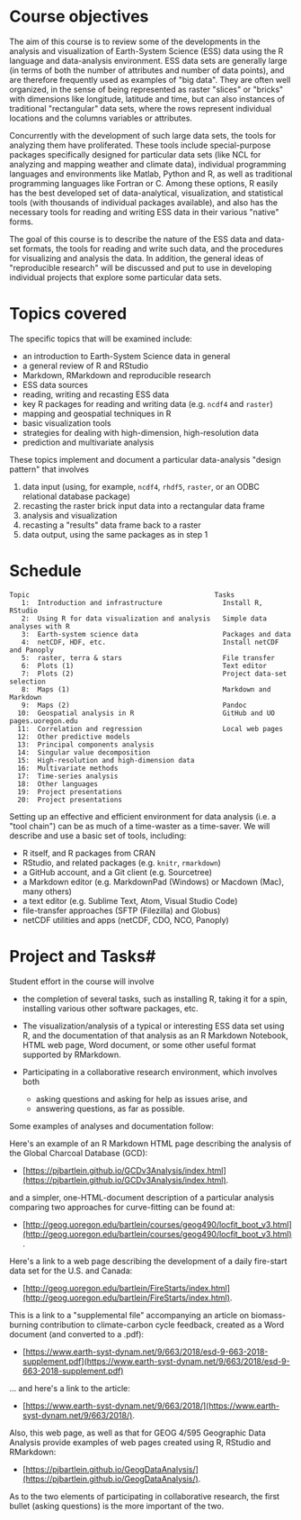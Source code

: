 # Course objectives #

The aim of this course is to review some of the developments in the analysis and visualization of Earth-System Science (ESS) data using the R language and data-analysis environment.  ESS data sets are generally large (in terms of both the number of attributes and number of data points), and are therefore frequently used as examples of "big data".  They are often well organized, in the sense of being represented as raster "slices" or "bricks" with dimensions like longitude, latitude and time, but can also instances of  traditional "rectangular" data sets, where the rows represent individual locations and the columns variables or attributes.

Concurrently with the development of such large data sets, the tools for analyzing them have proliferated.  These tools include special-purpose packages specifically designed for particular data sets (like NCL for analyzing and mapping weather and climate data), individual programming languages and environments like Matlab, Python and R, as well as traditional programming languages like Fortran or C.  Among these options, R easily has the best developed set of data-analytical, visualization, and statistical tools (with thousands of individual packages available), and also has the necessary tools for reading and writing ESS data in their various "native" forms.

The goal of this course is to describe the nature of the ESS data and data-set formats, the tools for reading and write such data, and the procedures for visualizing and analysis the data.  In addition, the general ideas of "reproducible research" will be discussed and put to use in developing individual projects that explore some particular data sets.

# Topics covered #

The specific topics that will be examined include:

- an introduction to Earth-System Science data in general
- a general review of R and RStudio
- Markdown, RMarkdown and reproducible research
- ESS data sources
- reading, writing and recasting ESS data
- key R packages for reading and writing data (e.g. `ncdf4` and `raster`)
- mapping and geospatial techniques in R
- basic visualization tools
- strategies for dealing with high-dimension, high-resolution data
- prediction and multivariate analysis

These topics implement and document a particular data-analysis "design pattern" that involves

1. data input (using, for example, `ncdf4`, `rhdf5`, `raster`, or an ODBC relational database package)
2. recasting the raster brick input data into a rectangular data frame
3. analysis and visualization
4. recasting a "results" data frame back to a raster
5. data output, using the same packages as in step 1

# Schedule #
```
Topic                                              Tasks
   1:  Introduction and infrastructure               Install R, RStudio 
   2:  Using R for data visualization and analysis   Simple data analyses with R
   3:  Earth-system science data                     Packages and data                    
   4:  netCDF, HDF, etc.                             Install netCDF and Panoply      
   5:  raster, terra & stars                         File transfer  
   6:  Plots (1)                                     Text editor  
   7:  Plots (2)                                     Project data-set selection
   8:  Maps (1)                                      Markdown and Markdown
   9:  Maps (2)                                      Pandoc  
  10:  Geospatial analysis in R                      GitHub and UO pages.uoregon.edu  
  11:  Correlation and regression                    Local web pages
  12:  Other predictive models  
  13:  Principal components analysis  
  14:  Singular value decomposition  
  15:  High-resolution and high-dimension data  
  16:  Multivariate methods  
  17:  Time-series analysis  
  18:  Other languages  
  19:  Project presentations  
  20:  Project presentations
```

Setting up an effective and efficient environment for data analysis (i.e. a "tool chain") can be as much of a time-waster as a time-saver.  We will describe and use a basic set of tools, including:  

- R itself, and R packages from CRAN
- RStudio, and related packages (e.g. `knitr`, `rmarkdown`)
- a GitHub account, and a Git client (e.g. Sourcetree)
- a Markdown editor (e.g. MarkdownPad (Windows) or Macdown (Mac), many others)
- a text editor (e.g. Sublime Text, Atom, Visual Studio Code)
- file-transfer approaches (SFTP (Filezilla) and Globus)
- netCDF utilities and apps (netCDF, CDO, NCO, Panoply)

# Project and Tasks#

Student effort in the course will involve  

- the completion of several tasks, such as installing R, taking it for a spin, installing various other software packages, etc. 

- The visualization/analysis of a typical or interesting ESS data set using R, and the documentation of that analysis as an R Markdown Notebook, HTML web page, Word document, or some other useful format supported by RMarkdown.  
- Participating in a collaborative research environment, which involves both
	- asking questions and asking for help as issues arise, and
	- answering questions, as far as possible. 

Some examples of analyses and documentation follow:

Here's an example of an R Markdown HTML page describing the analysis of the Global Charcoal Database (GCD): 

- [https://pjbartlein.github.io/GCDv3Analysis/index.html](https://pjbartlein.github.io/GCDv3Analysis/index.html). 

and a simpler, one-HTML-document description of a particular analysis comparing two approaches for curve-fitting can be found at:

- [http://geog.uoregon.edu/bartlein/courses/geog490/locfit_boot_v3.html](http://geog.uoregon.edu/bartlein/courses/geog490/locfit_boot_v3.html).

Here's a link to a web page describing the development of a daily fire-start data set for the U.S. and Canada:

- [http://geog.uoregon.edu/bartlein/FireStarts/index.html](http://geog.uoregon.edu/bartlein/FireStarts/index.html).

This is a link to a "supplemental file" accompanying an article on biomass-burning contribution to climate-carbon cycle feedback, created as a Word document (and converted to a .pdf):

- [https://www.earth-syst-dynam.net/9/663/2018/esd-9-663-2018-supplement.pdf](https://www.earth-syst-dynam.net/9/663/2018/esd-9-663-2018-supplement.pdf)

… and here's a link to the article:

- [https://www.earth-syst-dynam.net/9/663/2018/](https://www.earth-syst-dynam.net/9/663/2018/).

Also, this web page, as well as that for GEOG 4/595 Geographic Data Analysis provide examples of web pages created using R, RStudio and RMarkdown:

- [https://pjbartlein.github.io/GeogDataAnalysis/](https://pjbartlein.github.io/GeogDataAnalysis/).

As to the two elements of participating in collaborative research, the first bullet (asking questions) is the more important of the two.
